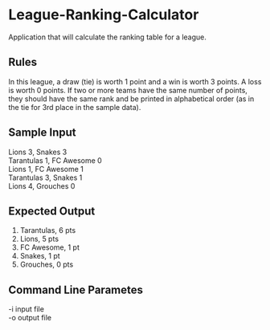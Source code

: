 # League-Ranking-Calculator
Application that will calculate the ranking table for a league.

## Rules
In this league, a draw (tie) is worth 1 point and a win is worth 3 points. A loss is worth 0 points.
If two or more teams have the same number of points, they should have the same rank and be
printed in alphabetical order (as in the tie for 3rd place in the sample data).

## Sample Input
Lions 3, Snakes 3<br>
Tarantulas 1, FC Awesome 0<br>
Lions 1, FC Awesome 1<br>
Tarantulas 3, Snakes 1<br>
Lions 4, Grouches 0<br>

## Expected Output
1. Tarantulas, 6 pts
2. Lions, 5 pts
3. FC Awesome, 1 pt
3. Snakes, 1 pt
5. Grouches, 0 pts

## Command Line Parametes
-i input file<br>
-o output file<br>